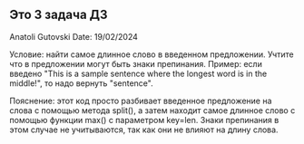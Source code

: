 ## Это 3 задача ДЗ

Anatoli Gutovski
Date: 19/02/2024

Условие:  найти самое длинное слово в введенном предложении.
Учтите что в предложении могут быть знаки препинания.
Пример: если введено "This is a sample sentence where the longest word is in the middle!",
то надо вернуть "sentence".



Пояснение:  этот код просто разбивает введенное предложение на слова с помощью метода split(),
а затем находит самое длинное слово с помощью функции max() с параметром key=len.
Знаки препинания в этом случае не учитываются, так как они не влияют на длину слова.
